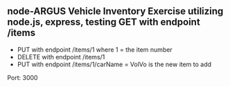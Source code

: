 ## node-ARGUS Vehicle Inventory Exercise utilizing node.js, express, testing  GET with endpoint /items
* PUT with endpoint /items/1 where 1 = the item number
* DELETE with endpoint /items/1
* PUT with endpoint /items/1/carName = VolVo is the new item to add

Port: 3000
